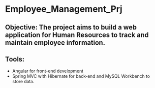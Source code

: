 # Employee_Management_Prj

## Objective: The project aims to build a web application for Human Resources to track and maintain employee information. 

## Tools:
- Angular for front-end development 
- Spring MVC with Hibernate for back-end and MySQL Workbench to store data. 

